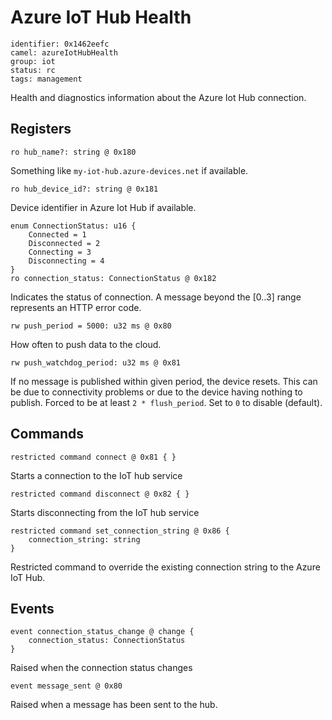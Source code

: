 # Azure IoT Hub Health

    identifier: 0x1462eefc
    camel: azureIotHubHealth
    group: iot
    status: rc
    tags: management

Health and diagnostics information about the Azure Iot Hub connection.

## Registers

    ro hub_name?: string @ 0x180

Something like `my-iot-hub.azure-devices.net` if available.

    ro hub_device_id?: string @ 0x181

Device identifier in Azure Iot Hub if available.

    enum ConnectionStatus: u16 {
        Connected = 1
        Disconnected = 2
        Connecting = 3
        Disconnecting = 4
    }
    ro connection_status: ConnectionStatus @ 0x182

Indicates the status of connection. A message beyond the [0..3] range represents an HTTP error code.

    rw push_period = 5000: u32 ms @ 0x80

How often to push data to the cloud.

    rw push_watchdog_period: u32 ms @ 0x81

If no message is published within given period, the device resets.
This can be due to connectivity problems or due to the device having nothing to publish.
Forced to be at least `2 * flush_period`.
Set to `0` to disable (default).

## Commands

    restricted command connect @ 0x81 { }

Starts a connection to the IoT hub service

    restricted command disconnect @ 0x82 { }

Starts disconnecting from the IoT hub service

    restricted command set_connection_string @ 0x86 {
        connection_string: string
    }

Restricted command to override the existing connection string to the Azure IoT Hub.

## Events

    event connection_status_change @ change {
        connection_status: ConnectionStatus
    }

Raised when the connection status changes

    event message_sent @ 0x80

Raised when a message has been sent to the hub.
